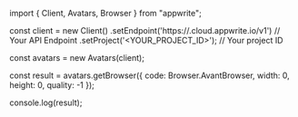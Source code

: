 import { Client, Avatars, Browser } from "appwrite";

const client = new Client()
    .setEndpoint('https://<REGION>.cloud.appwrite.io/v1') // Your API Endpoint
    .setProject('<YOUR_PROJECT_ID>'); // Your project ID

const avatars = new Avatars(client);

const result = avatars.getBrowser({
    code: Browser.AvantBrowser,
    width: 0,
    height: 0,
    quality: -1
});

console.log(result);
